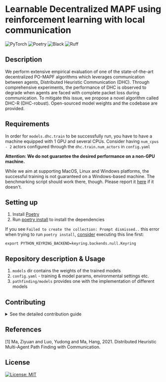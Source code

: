# Learnable Decentralized MAPF using reinforcement learning with local communication

![PyTorch](https://img.shields.io/badge/PyTorch-%23EE4C2C.svg?style=flat&logo=PyTorch&logoColor=white)
![Poetry](https://img.shields.io/badge/Poetry-%2300C4CC.svg?style=flat&logo=Poetry&logoColor=white)
![Black](https://img.shields.io/badge/code%20style-black-000000.svg)
![Ruff](https://img.shields.io/endpoint?url=https://raw.githubusercontent.com/charliermarsh/ruff/main/assets/badge/v1.json)

## Description

We perform extensive empirical evaluation of one of the state-of-the-art decentralized PO-MAPF algorithms which leverages communication between agents, Distributed Heuristic Communication (DHC). Through comprehensive experiments, the performance of DHC is observed to degrade when agents are faced with complete packet loss during communication. To mitigate this issue, we propose a novel algorithm called DHC-R (DHC-robust). Open-sourced model weights and the codebase are provided.

## Requirements
In order for `models.dhc.train` to be successfully run, you have to have a machine equipped with 1 GPU and several CPUs.
Consider having `num_cpus - 2` actors configured through the `dhc.train.num_actors` in `config.yaml`

**Attention: We do not guarantee the desired performance on a non-GPU machine.**

While we aim at supporting MacOS, Linux and Windows platforms, the successful training is not guaranteed on a Windows-based machine. 
The benchmarking script should work there, though. Please report it [here](https://github.com/acforvs/po-mapf-thesis/issues) if it doesn't.

## Setting up
1. Install [Poetry](https://python-poetry.org)
2. Run [poetry install](https://python-poetry.org/docs/cli/#install) to install the dependencies

If you see ``Failed to create the collection: Prompt dismissed..`` this error when trying to run `poetry install`, [consider](https://github.com/python-poetry/poetry/issues/1917#issuecomment-1251667047) executing this line first:
```shell
export PYTHON_KEYRING_BACKEND=keyring.backends.null.Keyring
```

## Repository description & Usage 
1. `models` dir contains the weights of the trained models
2. `config.yaml` - training & model params, environmental settings etc.
3. `pathfinding/models` provides one with the implementation of different models


## Contributing
<details>
    <summary>See the detailed contribution guide</summary>

1. Install [black](https://github.com/psf/black), you can likely run
```shell
pip3 install black 
```

2. Use [black](https://github.com/psf/black) to ensure that the codestyle remains great
```shell
poetry run black .
```
3. Use [ruff](https://github.com/charliermarsh/ruff) to lint all the files
```shell
poetry run ruff .
```
4. Make sure tests are OK 
```shell
poetry run pytest
```
5. Create a PR with new features
</details>

## References

<a id="1">[1]</a> 
Ma, Ziyuan and Luo, Yudong and Ma, Hang, 2021. Distributed Heuristic Multi-Agent Path Finding with Communication.

## License

[![License: MIT](https://img.shields.io/badge/License-MIT-yellow.svg)](https://github.com/acforvs/po-mapf-thesis/blob/main/LICENSE)


